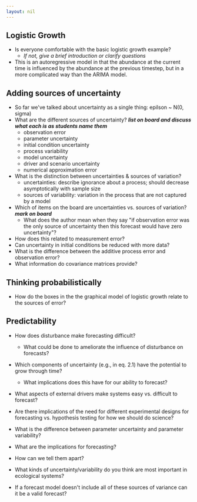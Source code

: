 ```yaml
---
layout: nil
---
```


## Logistic Growth

* Is everyone comfortable with the basic logistic growth example?
  * *If not, give a brief introduction or clarify questions*
* This is an autoregressive model in that the abundance at the current time is
  influenced by the abundance at the previous timestep, but in a more
  complicated way than the ARIMA model.

## Adding sources of uncertainty

* So far we've talked about uncertainty as a single thing: epilson ~ N(0, sigma)
* What are the different sources of uncertainty? ***list on board and discuss what each is as students name them***
  * observation error
  * parameter uncertainty
  * initial condition uncertainty
  * process variability
  * model uncertainty
  * driver and scenario uncertainty
  * numerical approximation error
* What is the distinction between uncertainties & sources of variation?
  * uncertainties: describe ignorance about a process; should decrease
    asymptotically with sample size
  * sources of variability: variation in the process that are not captured by a
    model
* Which of items on the board are uncertainties vs. sources of variation? ***mark on board***
    * What does the author mean when they say "if observation error was the only
      source of uncertainty then this forecast would have zero uncertainty"?
* How does this related to measurement error?
* Can uncertainty in initial conditions be reduced with more data?
* What is the difference between the additive process error and observation
  error?
* What information do covariance matrices provide?

## Thinking probabilistically

* How do the boxes in the the graphical model of logistic growth relate to the
  sources of error?

## Predictability

* How does disturbance make forecasting difficult?
  * What could be done to ameliorate the influence of disturbance on forecasts?

* Which components of uncertainty (e.g., in eq. 2.1) have the potential to grow
  through time?
  * What implications does this have for our ability to forecast?
* What aspects of external drivers make systems easy vs. difficult to forecast?
* Are there implications of the need for different experimental designs for
  forecasting vs. hypothesis testing for how we should do science?
  
* What is the difference between parameter uncertainty and parameter variability?
* What are the implications for forecasting?
* How can we tell them apart?

* What kinds of uncertainty/variability do you think are most important in
  ecological systems?
* If a forecast model doesn't include all of these sources of variance can it be
  a valid forecast?
